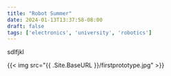 ```yaml
---
title: "Robot Summer"
date: 2024-01-13T13:37:58-08:00
draft: false
tags: ['electronics', 'university', 'robotics']
---
```

sdlfjkl

{{< img src="{{ .Site.BaseURL }}/firstprototype.jpg" >}}

